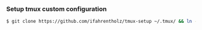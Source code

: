 ### Setup tmux custom configuration

```bash
$ git clone https://github.com/ifahrentholz/tmux-setup ~/.tmux/ && ln -s ~/.tmux/tmux.conf ~/.tmux.conf
```
